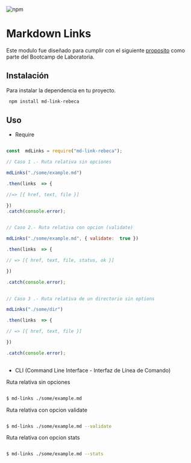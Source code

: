![npm](https://img.shields.io/npm/v/md-link-rebeca)
# Markdown Links

Este modulo fue diseñado para cumplir con el siguiente [proposito](https://github.com/Laboratoria/MEX008-FE-md-link) como parte del Bootcamp de Laboratoria.

## Instalación

Para instalar la dependencia en tu proyecto.

```sh
 npm install md-link-rebeca
 ``` 

## Uso

* Require
```js

const  mdLinks = require("md-link-rebeca");

// Caso 1 .- Ruta relativa sin opciones

mdLinks("./some/example.md")

.then(links  => {

//=> [{ href, text, file }]

})
.catch(console.error);

  
// Caso 2.- Ruta relativa con opcion (validate)

mdLinks("./some/example.md", { validate:  true })

.then(links  => {

// => [{ href, text, file, status, ok }]

})

.catch(console.error);

  
// Caso 3 .- Ruta relativa de un directorio sin options

mdLinks("./some/dir")

.then(links  => {

// => [{ href, text, file }]

})

.catch(console.error);
 

```

* CLI (Command Line Interface - Interfaz de Línea de Comando)

  
Ruta relativa sin opciones

```sh

$ md-links ./some/example.md

```

Ruta relativa con opcion validate

```sh

$ md-links ./some/example.md --validate

```

Ruta relativa con opcion stats

```sh

$ md-links ./some/example.md --stats

```

